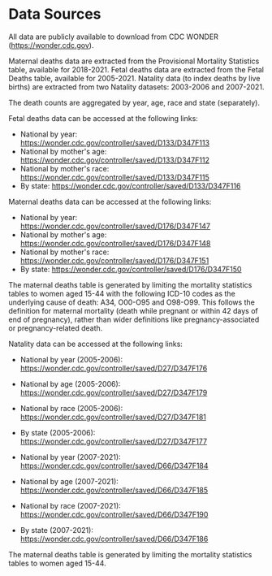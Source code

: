 # Data Sources

All data are publicly available to download from CDC WONDER (https://wonder.cdc.gov). 

Maternal deaths data are extracted from the Provisional Mortality Statistics table, available for 2018-2021. Fetal deaths data are extracted from the Fetal Deaths table, available for 2005-2021. Natality data (to index deaths by live births) are extracted from two Natality datasets: 2003-2006 and 2007-2021. 

The death counts are aggregated by year, age, race and state (separately).

Fetal deaths data can be accessed at the following links:
- National by year: https://wonder.cdc.gov/controller/saved/D133/D347F113
- National by mother's age: https://wonder.cdc.gov/controller/saved/D133/D347F112
- National by mother's race: https://wonder.cdc.gov/controller/saved/D133/D347F115
- By state: https://wonder.cdc.gov/controller/saved/D133/D347F116

Maternal deaths data can be accessed at the following links:
- National by year: https://wonder.cdc.gov/controller/saved/D176/D347F147
- National by mother's age: https://wonder.cdc.gov/controller/saved/D176/D347F148
- National by mother's race: https://wonder.cdc.gov/controller/saved/D176/D347F151
- By state: https://wonder.cdc.gov/controller/saved/D176/D347F150

The maternal deaths table is generated by limiting the mortality statistics tables to women aged 15-44 with the following ICD-10 codes as the underlying cause of death: A34, O00-O95 and O98-O99. This follows the definition for maternal mortality (death while pregnant or within 42 days of end of pregnancy), rather than wider definitions like pregnancy-associated or pregnancy-related death.

Natality data can be accessed at the following links: 
- National by year (2005-2006): https://wonder.cdc.gov/controller/saved/D27/D347F176
- National by age (2005-2006): https://wonder.cdc.gov/controller/saved/D27/D347F179
- National by race (2005-2006): https://wonder.cdc.gov/controller/saved/D27/D347F181
- By state (2005-2006): https://wonder.cdc.gov/controller/saved/D27/D347F177

- National by year (2007-2021): https://wonder.cdc.gov/controller/saved/D66/D347F184
- National by age (2007-2021): https://wonder.cdc.gov/controller/saved/D66/D347F185
- National by race (2007-2021): https://wonder.cdc.gov/controller/saved/D66/D347F190
- By state (2007-2021): https://wonder.cdc.gov/controller/saved/D66/D347F186

The maternal deaths table is generated by limiting the mortality statistics tables to women aged 15-44. 








